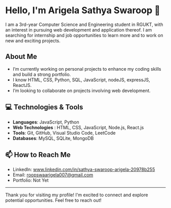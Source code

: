 # Hello, I'm Arigela Sathya Swaroop 👋

I am a 3rd-year Computer Science and Engineering student in RGUKT, with an interest in pursuing web development and application thereof.
I am searching for internship and job opportunities to learn more and to work on new and exciting projects.

## About Me

- I’m currently working on personal projects to enhance my coding skills and build a strong portfolio.
- I know HTML, CSS, Python, SQL, JavaScript, nodeJS, expressJS, ReactJS.
- I’m looking to collaborate on projects involving web development.

## 💻 Technologies & Tools

- **Languages**: JavaScript, Python
- **Web Technologies** : HTML, CSS, JavaScript, Node.js, React.js
- **Tools**: Git, GitHub, Visual Studio Code, LeetCode
- **Databases**: MySQL, SQLite, MongoDB

## 📫 How to Reach Me

- LinkedIn: www.linkedin.com/in/sathya-swaroop-arigela-20978b255
- Email: roopswaarigela007@gmail.com
- Portfolio: Not Yet

---

Thank you for visiting my profile! I'm excited to connect and explore potential opportunities. Feel free to reach out!

